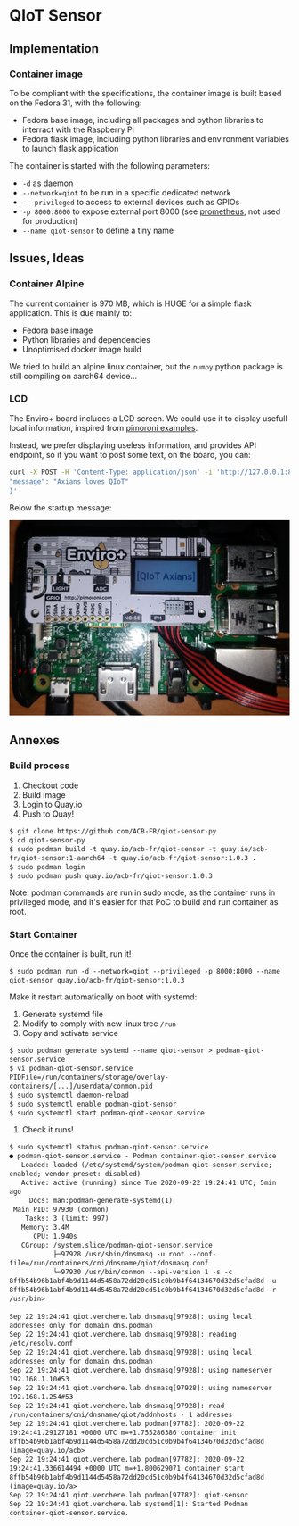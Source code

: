 # QIoT Sensor

## Implementation


### Container image

To be compliant with the specifications, the container image is built based on the Fedora 31, with the following:
* Fedora base image, including all packages and python libraries to interract with the Raspberry Pi
* Fedora flask image, including python libraries and environment variables to launch flask application

The container is started with the following parameters:
* `-d` as daemon
* `--network=qiot` to be run in a specific dedicated network
* `-- privileged` to access to external devices such as GPIOs
* `-p 8000:8000` to expose external port 8000 (see [prometheus](prometheus.md), not used for production)
* `--name qiot-sensor` to define a tiny name

## Issues, Ideas

### Container Alpine

The current container is 970 MB, which is HUGE for a simple flask application. This is due mainly to:
* Fedora base image
* Python libraries and dependencies
* Unoptimised docker image build

We tried to build an alpine linux container, but the `numpy` python package is still compiling on aarch64 device...

### LCD

The Enviro+ board includes a LCD screen. We could use it to display usefull local information, inspired from [pimoroni examples](https://github.com/pimoroni/enviroplus-python/blob/master/examples/weather-and-light.py).

Instead, we prefer displaying useless information, and provides API endpoint, so if you want to post some text, on the board, you can:
```bash
curl -X POST -H 'Content-Type: application/json' -i 'http://127.0.0.1:8000/api/lcd' --data '{
"message": "Axians loves QIoT"
}'
```

Below the startup message:

![LCD message](img/enviro.jpg)

## Annexes

### Build process

1. Checkout code
1. Build image 
1. Login to Quay.io
1. Push to Quay!

```
$ git clone https://github.com/ACB-FR/qiot-sensor-py
$ cd qiot-sensor-py
$ sudo podman build -t quay.io/acb-fr/qiot-sensor -t quay.io/acb-fr/qiot-sensor:1-aarch64 -t quay.io/acb-fr/qiot-sensor:1.0.3 .
$ sudo podman login
$ sudo podman push quay.io/acb-fr/qiot-sensor:1.0.3
```

Note: podman commands are run in sudo mode, as the container runs in privileged mode, and it's easier for that PoC to build and run container as root.

### Start Container

Once the container is built, run it!

```
$ sudo podman run -d --network=qiot --privileged -p 8000:8000 --name qiot-sensor quay.io/acb-fr/qiot-sensor:1.0.3
```

Make it restart automatically on boot with systemd:

1. Generate systemd file
1. Modify to comply with new linux tree `/run`
1. Copy and activate service

```
$ sudo podman generate systemd --name qiot-sensor > podman-qiot-sensor.service
$ vi podman-qiot-sensor.service
PIDFile=/run/containers/storage/overlay-containers/[...]/userdata/conmon.pid
$ sudo systemctl daemon-reload
$ sudo systemctl enable podman-qiot-sensor
$ sudo systemctl start podman-qiot-sensor.service
```

1. Check it runs!
```
$ sudo systemctl status podman-qiot-sensor.service
● podman-qiot-sensor.service - Podman container-qiot-sensor.service
   Loaded: loaded (/etc/systemd/system/podman-qiot-sensor.service; enabled; vendor preset: disabled)
   Active: active (running) since Tue 2020-09-22 19:24:41 UTC; 5min ago
     Docs: man:podman-generate-systemd(1)
 Main PID: 97930 (conmon)
    Tasks: 3 (limit: 997)
   Memory: 3.4M
      CPU: 1.940s
   CGroup: /system.slice/podman-qiot-sensor.service
           ├─97928 /usr/sbin/dnsmasq -u root --conf-file=/run/containers/cni/dnsname/qiot/dnsmasq.conf
           └─97930 /usr/bin/conmon --api-version 1 -s -c 8ffb54b96b1abf4b9d1144d5458a72dd20cd51c0b9b4f64134670d32d5cfad8d -u 8ffb54b96b1abf4b9d1144d5458a72dd20cd51c0b9b4f64134670d32d5cfad8d -r /usr/bin>

Sep 22 19:24:41 qiot.verchere.lab dnsmasq[97928]: using local addresses only for domain dns.podman
Sep 22 19:24:41 qiot.verchere.lab dnsmasq[97928]: reading /etc/resolv.conf
Sep 22 19:24:41 qiot.verchere.lab dnsmasq[97928]: using local addresses only for domain dns.podman
Sep 22 19:24:41 qiot.verchere.lab dnsmasq[97928]: using nameserver 192.168.1.10#53
Sep 22 19:24:41 qiot.verchere.lab dnsmasq[97928]: using nameserver 192.168.1.254#53
Sep 22 19:24:41 qiot.verchere.lab dnsmasq[97928]: read /run/containers/cni/dnsname/qiot/addnhosts - 1 addresses
Sep 22 19:24:41 qiot.verchere.lab podman[97782]: 2020-09-22 19:24:41.29127181 +0000 UTC m=+1.755286386 container init 8ffb54b96b1abf4b9d1144d5458a72dd20cd51c0b9b4f64134670d32d5cfad8d (image=quay.io/acb>
Sep 22 19:24:41 qiot.verchere.lab podman[97782]: 2020-09-22 19:24:41.336614494 +0000 UTC m=+1.800629071 container start 8ffb54b96b1abf4b9d1144d5458a72dd20cd51c0b9b4f64134670d32d5cfad8d (image=quay.io/a>
Sep 22 19:24:41 qiot.verchere.lab podman[97782]: qiot-sensor
Sep 22 19:24:41 qiot.verchere.lab systemd[1]: Started Podman container-qiot-sensor.service.
```
